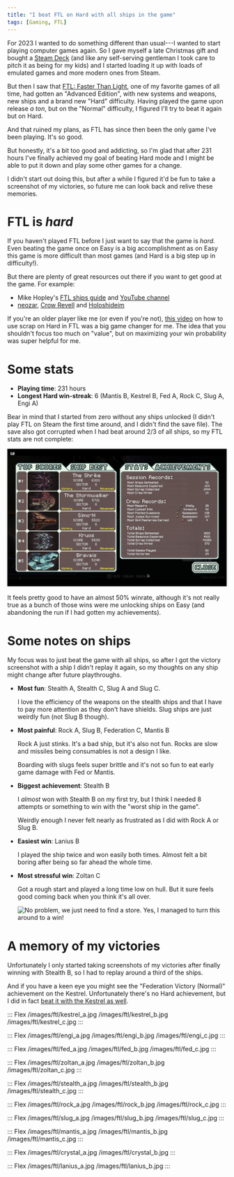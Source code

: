 ```yaml
---
title: "I beat FTL on Hard with all ships in the game"
tags: [Gaming, FTL]
---
```


For 2023 I wanted to do something different than usual---I wanted to start playing computer games again.
So I gave myself a late Christmas gift and bought a [Steam Deck][] (and like any self-serving gentleman I took care to pitch it as being for my kids) and I started loading it up with loads of emulated games and more modern ones from Steam.

But then I saw that [FTL: Faster Than Light][ftl], one of my favorite games of all time, had gotten an "Advanced Edition", with new systems and weapons, new ships and a brand new "Hard" difficulty. Having played the game upon release *a ton*, but on the "Normal" difficulty, I figured I'll try to beat it again but on Hard.

And that ruined my plans, as FTL has since then been the only game I've been playing. It's so good.

But honestly, it's a bit too good and addicting, so I'm glad that after 231 hours I've finally achieved my goal of beating Hard mode and I might be able to put it down and play some other games for a change.

I didn't start out doing this, but after a while I figured it'd be fun to take a screenshot of my victories, so future me can look back and relive these memories.


# FTL is *hard*

If you haven't played FTL before I just want to say that the game is *hard*. Even beating the game once on Easy is a big accomplishment as on Easy this game is more difficult than most games (and Hard is a big step up in difficulty!).

But there are plenty of great resources out there if you want to get good at the game. For example:

- Mike Hopley's [FTL ships guide](https://ftl-ships-guide.netlify.app/) and [YouTube channel](https://www.youtube.com/@mikehopley)
- [neozar](https://www.youtube.com/@neozar9481), [Crow Revell](https://www.youtube.com/@crowrevell2082) and [Holoshideim](https://www.youtube.com/@Holoshideim)

If you're an older player like me (or even if you're not), [this video](https://www.youtube.com/watch?v=8JkJ4gm3_IE) on how to use scrap on Hard in FTL was a big game changer for me. The idea that you shouldn't focus too much on "value", but on maximizing your win probability was super helpful for me.


# Some stats

- **Playing time**: 231 hours
- **Longest Hard win-streak**: 6 (Mantis B, Kestrel B, Fed A, Rock C, Slug A, Engi A)

Bear in mind that I started from zero without any ships unlocked (I didn't play FTL on Steam the first time around, and I didn't find the save file). The save also got corrupted when I had beat around 2/3 of all ships, so my FTL stats are not complete:

![Stats from my last save file](/images/ftl/score2.jpg)

It feels pretty good to have an almost 50% winrate, although it's not really true as a bunch of those wins were me unlocking ships on Easy (and abandoning the run if I had gotten my achievements).


[Steam Deck]: https://www.steamdeck.com/en/ "Steam Dcke: All-in-one portable PC gaming."
[ftl]: https://store.steampowered.com/app/212680/FTL_Faster_Than_Light "FTL: Faster Than Light"


# Some notes on ships

My focus was to just beat the game with all ships, so after I got the victory screenshot with a ship I didn't replay it again, so my thoughts on any ship might change after future playthroughs.

- **Most fun**: Stealth A, Stealth C, Slug A and Slug C.

  I love the efficiency of the weapons on the stealth ships and that I have to pay more attention as they don't have shields. Slug ships are just weirdly fun (not Slug B though).

- **Most painful**: Rock A, Slug B, Federation C, Mantis B

  Rock A just stinks. It's a bad ship, but it's also not fun. Rocks are slow and missiles being consumables is not a design I like.

  Boarding with slugs feels super brittle and it's not so fun to eat early game damage with Fed or Mantis.

- **Biggest achievement**: Stealth B

  I *almost* won with Stealth B on my first try, but I think I needed 8 attempts or something to win with the "worst ship in the game".

  Weirdly enough I never felt nearly as frustrated as I did with Rock A or Slug B.

- **Easiest win**: Lanius B

  I played the ship twice and won easily both times. Almost felt a bit boring after being so far ahead the whole time.

- **Most stressful win**: Zoltan C

  Got a rough start and played a long time low on hull. But it sure feels good coming back when you think it's all over.

  ![No problem, we just need to find a store.  
  Yes, I managed to turn this around to a win!](/images/ftl/zoltan_c_1hp.jpg)

# A memory of my victories

Unfortunately I only started taking screenshots of my victories after finally winning with Stealth B, so I had to replay around a third of the ships.

And if you have a keen eye you might see the "Federation Victory (Normal)" achievement on the Kestrel. Unfortunately there's no Hard achievement, but I did in fact [beat it with the Kestrel as well](/images/ftl/kestrel_proof.jpg).

::: Flex
/images/ftl/kestrel_a.jpg
/images/ftl/kestrel_b.jpg
/images/ftl/kestrel_c.jpg
:::

::: Flex
/images/ftl/engi_a.jpg
/images/ftl/engi_b.jpg
/images/ftl/engi_c.jpg
:::

::: Flex
/images/ftl/fed_a.jpg
/images/ftl/fed_b.jpg
/images/ftl/fed_c.jpg
:::

::: Flex
/images/ftl/zoltan_a.jpg
/images/ftl/zoltan_b.jpg
/images/ftl/zoltan_c.jpg
:::

::: Flex
/images/ftl/stealth_a.jpg
/images/ftl/stealth_b.jpg
/images/ftl/stealth_c.jpg
:::

::: Flex
/images/ftl/rock_a.jpg
/images/ftl/rock_b.jpg
/images/ftl/rock_c.jpg
:::

::: Flex
/images/ftl/slug_a.jpg
/images/ftl/slug_b.jpg
/images/ftl/slug_c.jpg
:::

::: Flex
/images/ftl/mantis_a.jpg
/images/ftl/mantis_b.jpg
/images/ftl/mantis_c.jpg
:::

::: Flex
/images/ftl/crystal_a.jpg
/images/ftl/crystal_b.jpg
:::

::: Flex
/images/ftl/lanius_a.jpg
/images/ftl/lanius_b.jpg
:::


